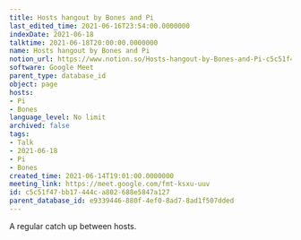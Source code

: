 ```yaml
---
title: Hosts hangout by Bones and Pi
last_edited_time: 2021-06-16T23:54:00.0000000
indexDate: 2021-06-18
talktime: 2021-06-18T20:00:00.0000000
name: Hosts hangout by Bones and Pi
notion_url: https://www.notion.so/Hosts-hangout-by-Bones-and-Pi-c5c51f47bb17444ca802688e5847a127
software: Google Meet
parent_type: database_id
object: page
hosts:
- Pi
- Bones
language_level: No limit
archived: false
tags:
- Talk
- 2021-06-18
- Pi
- Bones
created_time: 2021-06-14T19:01:00.0000000
meeting_link: https://meet.google.com/fmt-ksxu-uuv
id: c5c51f47-bb17-444c-a802-688e5847a127
parent_database_id: e9339446-880f-4ef0-8ad7-8ad1f507dded
---
```


A regular catch up between hosts.


